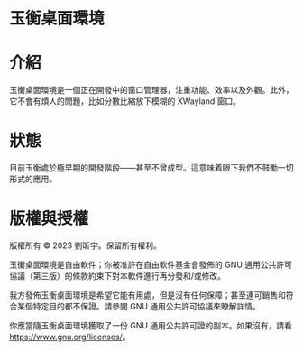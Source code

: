 # 玉衡桌面環境

# 介紹
玉衡桌面環境是一個正在開發中的窗口管理器，注重功能、效率以及外觀。此外，它不會有煩人的問題，比如分數比縮放下模糊的 XWayland 窗口。

# 狀態
目前玉衡處於極早期的開發階段——甚至不曾成型。這意味着眼下我們不鼓勵一切形式的應用。

# 版權與授權
版權所有 © 2023 劉昕宇。保留所有權利。

玉衡桌面環境是自由軟件；你被准許在自由軟件基金會發佈的 GNU 通用公共許可協議（第三版）的條款約束下對本軟件進行再分發和/或修改。

我方發佈玉衡桌面環境是希望它能有用處，但是沒有任何保障；甚至連可銷售和符合某個特定目的都不保證。請參閱 GNU 通用公共許可協議來瞭解詳情。

你應當隨玉衡桌面環境獲取了一份 GNU 通用公共許可證的副本。如果沒有，請看 <https://www.gnu.org/licenses/>。